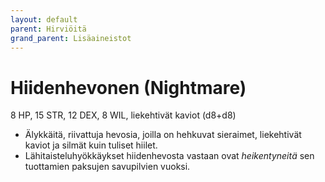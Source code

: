 ```yaml
---
layout: default
parent: Hirviöitä
grand_parent: Lisäaineistot
---
```


# Hiidenhevonen (Nightmare)

8 HP, 15 STR, 12 DEX, 8 WIL, liekehtivät kaviot (d8+d8)

- Älykkäitä, riivattuja hevosia, joilla on hehkuvat sieraimet, liekehtivät kaviot ja silmät kuin tuliset hiilet.
- Lähitaisteluhyökkäykset hiidenhevosta vastaan ovat _heikentyneitä_ sen tuottamien paksujen savupilvien vuoksi.
